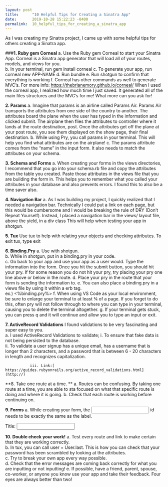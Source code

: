 ```yaml
---
layout: post
title:      "10 Helpful Tips for Creating a Sinatra App"
date:       2019-10-28 15:22:23 -0400
permalink:  10_helpful_tips_for_creating_a_sinatra_app
---
```



As I was creating my Sinatra project, I came up with some helpful tips for others creating a Sinatra app.  

###**1. Ruby gem Corneal**
       a. Use the Ruby gem Corneal to start your Sinatra App.  Corneal is a Sinatra app generator that will load all of your routes, models, and views for you.  
       b. In your terminal, run gem install corneal
       c. To generate your app, run corneal new APP-NAME
       d. Run bundle
       e. Run shotgun to confirm  that  everything is working
       f. Corneal has other commands as well to generate MVC’s.  For more info: https://thebrianemory.github.io/corneal/
When I used the corneal app, I realized how much time I just saved.  It generated all of the main files structures     and the MVC’s for me!  What more can you ask for!   


**2. Params**
       a. Imagine that params is an airline called Params Air.  Params Air transports the attributes from one side of the country to another.  The attributes board the plane when the user has typed in the information and clicked submit.  The airplane then flies the attributes to controller where it lands at the route destination, post. Once the attributes get off the plane at your post route, you see them displayed on the show page, their final destination.
       b. While using Pry, you call params in your terminal.  This will help you find what attributes are on the airplane!
       c. The params attribute comes from the “name” in the input form.  It also needs to match the attributes on your schema.


**3. Schema and Forms**
       a. When creating your forms in the views directories, I recommend that you go into your schema.rb file and copy the attributes from the table you created.  Paste those attributes in the views file that you are building the form in.  This helps you to remember what you called your attributes in your database and also prevents errors.  I found this to also be a time saver also.


**4. Navigation Bar**
       a. As I was building my project, I quickly realized that I needed a navigation bar.  Technically I could put a link on each page, but this would be cumbersome and I would be breaking the rule of DRY (Don’t Repeat Yourself).  Instead, I placed a navigation bar in the views/ layout file, above the yield, in a div class
This will help when testing your app in shotgun.


**5. Tux**
Use tux to help with relating your objects and checking attributes.
To exit tux, type exit  


**6. Binding.Pry**
       a. Use with shotgun.  
       b. While in shotgun, put in a binding.pry in your code.  
			 c. Go back to your app and use your app as a user would.  Type the information into the form.  Once you hit the submit button, you should hit your pry.  If for some reason you do not hit your pry, try placing your pry one line above or below in the route. 
        d. Place your pry in the route that your form is sending the information to.
        e. You can also place a binding.pry in a views file by using it within a erb tag.  
ex.) <%binding.pry%> 
        f. When using VS Code as your local environment, be sure to enlarge your terminal to at least ¾ of a page.  If you forget to do this, often pry will not follow through to where you can type in your terminal, causing you to delete the terminal altogether.
       g. If your terminal gets stuck, you can press q and it will continue and allow you to type an input or exit.


**7. ActiveRecord Validations**
    I found validations to be very fascinating and super easy to you.  
       a. I used ActiveRecord Validations to validate;
               i. To ensure that fake data is not being persisted to the database.  
               ii. To validate a user signup has a unique email, has a username that is longer than 2 characters, and a password that is between 6 - 20 characters in length and recognizes capitalization.
							 
               iii. Link:[ https://guides.rubyonrails.org/active_record_validations.html](http://)


**8. Take one route at a time.  **
       a. Routes can be confusing.  By taking one route at a time, you are able to sta focused on what that specific route is doing and where it is going.
			 b. Check that each route is working before continuing on.


**9. Forms**
       a. While creating your form, the <input> id needs to be exactly the same as the label.
                         <form class="" action="/memories" method="post">
                            <label for="title"> Title: </label>
                            <input type="text" id="title" name="title" value="">


 **10. Double check your work!**
       a. Test every route and link to make certain that they are working correctly.  
       b. In tux, you can call user = User.last.  This is how you can check that your password has been scrambled by looking at the attributes.  
       c. Try to break your own app every way possible.  
       d. Check that the error messages are coming back correctly for what you are inputting or not inputting!
       e. If possible, have a friend, parent, spouse, co-worker, or anyone you know use your app and take their feedback.  Four eyes are always better than two!
 

